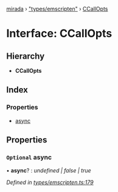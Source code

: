 [mirada](../README.md) › ["types/emscripten"](../modules/_types_emscripten_.md) › [CCallOpts](_types_emscripten_.ccallopts.md)

# Interface: CCallOpts


## Hierarchy

* **CCallOpts**

## Index

### Properties

* [async](_types_emscripten_.ccallopts.md#optional-async)

## Properties

### `Optional` async

• **async**? : *undefined | false | true*

*Defined in [types/emscripten.ts:179](https://github.com/cancerberoSgx/mirada/blob/e7b5ae6/mirada/src/types/emscripten.ts#L179)*